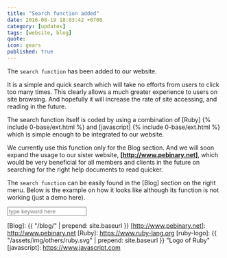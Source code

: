 ```yaml
---
title: "Search function added"
date: 2016-08-19 18:03:42 +0700
category: [updates]
tags: [website, blog]
quote:
icon: gears
published: true
---
```


The `search function` has been added to our website.

It is a simple and quick search which will take no efforts from users to click too many times. This clearly allows a much greater experience to users on site browsing. And hopefully it will increase the rate of site accessing, and reading in the future.

The search function itself is coded by using a combination of [Ruby] {% include 0-base/ext.html %} and [javascript] {% include 0-base/ext.html %} which is simple enough to be integrated to our website.

We currently use this function only for the Blog section. And we will soon expand the usage to our sister website, __[http://www.pebinary.net]__, which would be very beneficial for all members and clients in the future on searching for the right help documents to read quicker.

The `search function` can be easily found in the [Blog] section on the right menu. Below is the example on how it looks like although its function is not working (just a demo here).

<div id="s-container">
  <div class="form-group has-feedback">
  <input type="text" class="form-control" placeholder="type keyword here">
  <i class="pe-search form-control-feedback"></i>
  </div>
</div>


[Blog]: {{ "/blog/" | prepend: site.baseurl }}
[http://www.pebinary.net]: http://www.pebinary.net
[Ruby]: https://www.ruby-lang.org
[ruby-logo]: {{ "/assets/img/others/ruby.svg" | prepend: site.baseurl }} "Logo of Ruby"
[javascript]: https://www.javascript.com
